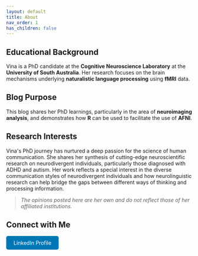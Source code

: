 ```yaml
---
layout: default
title: About
nav_order: 1
has_children: false
---
```


## Educational Background
Vina is a PhD candidate at the **Cognitive Neuroscience Laboratory** at the **University of South Australia**. Her research focuses on the brain mechanisms underlying **naturalistic language processing** using **fMRI** data.

## Blog Purpose
This blog shares her PhD learnings, particularly in the area of **neuroimaging analysis**, and demonstrates how **R** can be used to facilitate the use of **AFNI**.

## Research Interests
Vina's PhD journey has nurtured a deep passion for the science of human communication. She shares her synthesis of cutting-edge neuroscientific research on neurodivergent individuals, particularly those diagnosed with ADHD and autism. Her work reflects a special interest in the diverse communication styles of neurodivergent individuals and how neurolinguistic research can help bridge the gaps between different ways of thinking and processing information.

> _The opinions posted here are her own and do not reflect those of her affiliated institutions._

## Connect with Me  

<a href="https://www.linkedin.com/in/thivina-thanabalan" target="_blank" style="display:inline-block; padding:10px 20px; background-color:#0077B5; color:white; text-decoration:none; border-radius:5px;">
  LinkedIn Profile
</a>
